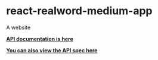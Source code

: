 # react-realword-medium-app

A website

[**API documentation is here**](https://api.realworld.io/api-docs/)<br>


[**You can also view the API spec here**](https://github.com/gothinkster/realworld/tree/main/api)<br>

